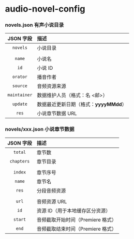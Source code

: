 # audio-novel-config

### novels.json 有声小说目录

| JSON 字段 | 描述 |
| :--: | :-- |
| `novels` | 小说目录 |
| | |
| `name` | 小说名 |
| `id` | 小说 ID |
| `orator` | 播音作者 |
| `source` | 音频资源来源 |
| `maintainer` | 数据维护人员（格式：名 <邮>） |
| `update` | 数据最近更新日期（格式：**yyyyMMdd**） |
| `res` | 小说章节数据 URL |

### novels/xxx.json 小说章节数据

| JSON 字段 | 描述 |
| :--: | :-- |
| `total` | 章节数 |
| `chapters` | 章节目录 |
| | |
| `index` | 章节序号 |
| `name` | 章节名 |
| `res` | 分段音频资源 |
| | |
| `url` | 音频资源 URL |
| `id` | 资源 ID（用于本地缓存区分资源） |
| `start` | 音频截取开始时间（Premiere 格式） |
| `end` | 音频截取结束时间（Premiere 格式） |
